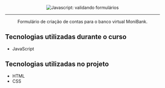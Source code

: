 <p align="center"> <img src="https://imgur.com/mIBmcEL.png" alt="Javascript: validando formulários"> </p>

<hr>

<p align="center">Formulário de criação de contas para o banco virtual MoniBank.</p>

## Tecnologias utilizadas durante o curso
* JavaScript

## Tecnologias utilizadas no projeto
* HTML
* CSS
